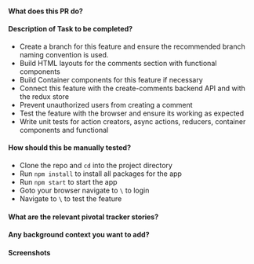 #### What does this PR do?

#### Description of Task to be completed?
* Create a branch for this feature and ensure the recommended branch naming convention is used.
* Build HTML layouts for the comments section with functional components
* Build Container components for this feature if necessary
* Connect this feature with the create-comments backend API and with the redux store
* Prevent unauthorized users from creating a comment
* Test the feature with the browser and ensure its working as expected
* Write unit tests for action creators, async actions, reducers, container components and functional 
#### How should this be manually tested?
* Clone the repo and `cd` into the project directory
* Run `npm install` to install all packages for the app
* Run `npm start` to start the app
* Goto your browser navigate to `\` to login
* Navigate to `\` to test the feature
#### What are the relevant pivotal tracker stories?

#### Any background context you want to add?

#### Screenshots
